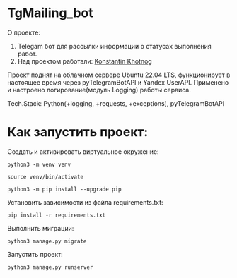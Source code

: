 # TgMailing_bot
О проекте:
1. Telegam бот для рассылки информации о статусах выполнения работ.
3. Над проектом работали:
<a href="https://github.com/Knstxx" target="_blank">Konstantin Khotnog</a>

Проект поднят на облачном сервере Ubuntu 22.04 LTS, функционирует в настоящее время через pyTelegramBotAPI и Yandex UserAPI. Применено и настроено логирование(модуль Logging) работы сервиса.

Tech.Stack: Python(+logging, +requests, +exceptions), pyTelegramBotAPI
# Как запустить проект:

Cоздать и активировать виртуальное окружение:

```
python3 -m venv venv
```

```
source venv/bin/activate
```

```
python3 -m pip install --upgrade pip
```

Установить зависимости из файла requirements.txt:

```
pip install -r requirements.txt
```

Выполнить миграции:

```
python3 manage.py migrate
```

Запустить проект:

```
python3 manage.py runserver
```
